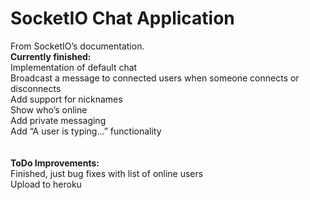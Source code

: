 SocketIO Chat Application
=========================
From SocketIO’s documentation.<br>
<b>Currently finished:</b><br>
Implementation of default chat<br>
Broadcast a message to connected users when someone connects or disconnects<br>
Add support for nicknames<br>
Show who’s online<br>
Add private messaging<br>
Add “A user is typing...” functionality<br>
<br><br>
<b>ToDo Improvements:</b><br>
Finished, just bug fixes with list of online users<br>
Upload to heroku<br>